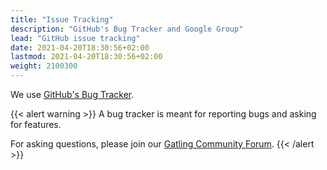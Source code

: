 ```yaml
---
title: "Issue Tracking"
description: "GitHub's Bug Tracker and Google Group"
lead: "GitHub issue tracking"
date: 2021-04-20T18:30:56+02:00
lastmod: 2021-04-20T18:30:56+02:00
weight: 2100300
---
```


We use [GitHub's Bug Tracker](https://github.com/gatling/gatling/issues).

{{< alert warning >}}
A bug tracker is meant for reporting bugs and asking for features.

For asking questions, please join our [Gatling Community Forum](https://community.gatling.io).
{{< /alert >}}
